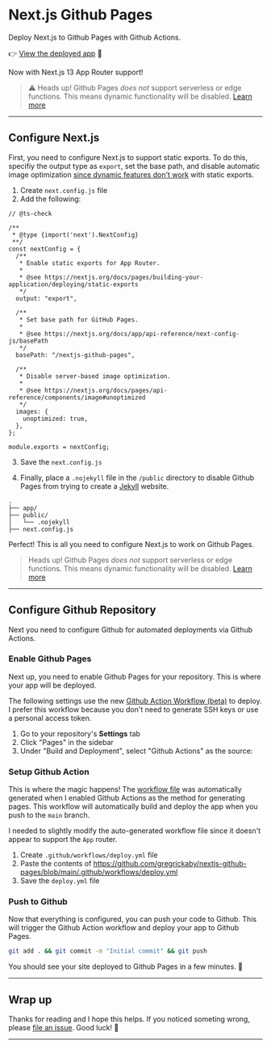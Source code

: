 # Next.js Github Pages

Deploy Next.js to Github Pages with Github Actions.

👉 [View the deployed app](https://gregrickaby.github.io/nextjs-github-pages/) 🚀

Now with Next.js 13 App Router support!

> ⚠️ Heads up! Github Pages _does not_ support serverless or edge functions. This means dynamic functionality will be disabled. [Learn more](https://nextjs.org/docs/pages/building-your-application/deploying/static-exports#unsupported-features)

---

## Configure Next.js

First, you need to configure Next.js to support static exports. To do this, specifiy the output type as `export`, set the base path, and disable automatic image optimization [since dynamic features don't work](https://nextjs.org/blog/next-12-3#disable-image-optimization-stable) with static exports.

1. Create `next.config.js` file
2. Add the following:

```js[class="line-numbers"]
// @ts-check

/**
 * @type {import('next').NextConfig}
 **/
const nextConfig = {
  /**
   * Enable static exports for App Router.
   *
   * @see https://nextjs.org/docs/pages/building-your-application/deploying/static-exports
   */
  output: "export",

  /**
   * Set base path for GitHub Pages.
   *
   * @see https://nextjs.org/docs/app/api-reference/next-config-js/basePath
   */
  basePath: "/nextjs-github-pages",

  /**
   * Disable server-based image optimization.
   *
   * @see https://nextjs.org/docs/pages/api-reference/components/image#unoptimized
   */
  images: {
    unoptimized: true,
  },
};

module.exports = nextConfig;
```

3. Save the `next.config.js`

4. Finally, place a `.nojekyll` file in the `/public` directory to disable Github Pages from trying to create a [Jekyll](https://github.blog/2009-12-29-bypassing-jekyll-on-github-pages/) website.

```treeview
.
├── app/
├── public/
│   └── .nojekyll
├── next.config.js
```

Perfect! This is all you need to configure Next.js to work on Github Pages.

> Heads up! Github Pages _does not_ support serverless or edge functions. This means dynamic functionality will be disabled. [Learn more](https://nextjs.org/docs/pages/building-your-application/deploying/static-exports#unsupported-features)

---

## Configure Github Repository

Next you need to configure Github for automated deployments via Github Actions.

### Enable Github Pages

Next up, you need to enable Github Pages for your repository. This is where your app will be deployed.

The following settings use the new [Github Action Workflow (beta)](https://github.blog/changelog/2022-07-27-github-pages-custom-github-actions-workflows-beta/) to deploy. I prefer this workflow because you don't need to generate SSH keys or use a personal access token.

1. Go to your repository's **Settings** tab
2. Click "Pages" in the sidebar
3. Under "Build and Deployment", select "Github Actions" as the source:

### Setup Github Action

This is where the magic happens! The [workflow file](https://github.com/gregrickaby/nextjs-github-pages/blob/main/.github/workflows/deploy.yml) was automatically generated when I enabled Github Actions as the method for generating pages. This workflow will automatically build and deploy the app when you push to the `main` branch.

I needed to slightly modify the auto-generated workflow file since it doesn't appear to support the `App` router.

1. Create `.github/workflows/deploy.yml` file
2. Paste the contents of <https://github.com/gregrickaby/nextjs-github-pages/blob/main/.github/workflows/deploy.yml>
3. Save the `deploy.yml` file

### Push to Github

Now that everything is configured, you can push your code to Github. This will trigger the Github Action workflow and deploy your app to Github Pages.

```bash
git add . && git commit -m "Initial commit" && git push
```

You should see your site deployed to Github Pages in a few minutes. 🚀

---

## Wrap up

Thanks for reading and I hope this helps. If you noticed someting wrong, please [file an issue](https://github.com/gregrickaby/nextjs-github-pages/issues). Good luck! 🍻

---

